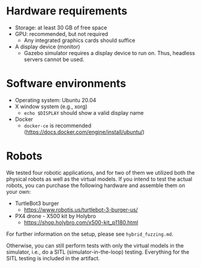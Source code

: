 # Hardware requirements

- Storage: at least 30 GB of free space
- GPU: recommended, but not required
  - Any integrated graphics cards should suffice
- A display device (monitor)
  - Gazebo simulator requires a display device to run on. Thus, headless
    servers cannot be used.


# Software environments

- Operating system: Ubuntu 20.04
- X window system (e.g., xorg)
  - `echo $DISPLAY` should show a valid display name
- Docker
  - `docker-ce` is recommended (https://docs.docker.com/engine/install/ubuntu/)


# Robots

We tested four robotic applications, and for two of them we utilized both the
physical robots as well as the virtual models. If you intend to test the
actual robots, you can purchase the following hardware and assemble them on
your own:
- TurtleBot3 burger
  - https://www.robotis.us/turtlebot-3-burger-us/
- PX4 drone - X500 kit by Holybro
  - https://shop.holybro.com/x500-kit_p1180.html

For further information on the setup, please see `hybrid_fuzzing.md`.

Otherwise, you can still perform tests with only the virtual models in the
simulator, i.e., do a SITL (simulator-in-the-loop) testing. Everything for the
SITL testing is included in the artifact.

